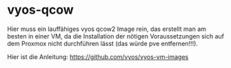 # vyos-qcow
Hier muss ein lauffähiges vyos qcow2 Image rein, das erstellt man am besten in einer VM, da die Installation der nötigen Voraussetzungen sich auf dem Proxmox nicht durchführen lässt (das würde pve entfernen!!!).

Hier ist die Anleitung:
https://github.com/vyos/vyos-vm-images